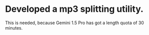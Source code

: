 # Developed a mp3 splitting utility.

This is needed, because Gemini 1.5 Pro has got a length quota of 30 minutes.
